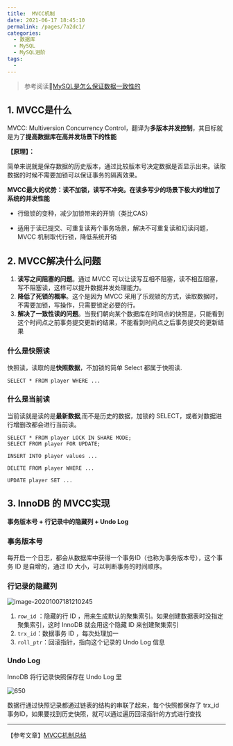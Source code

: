 ```yaml
---
title:  MVCC机制
date: 2021-06-17 18:45:10
permalink: /pages/7a2dc1/
categories:
  - 数据库
  - MySQL
  - MySQL进阶
tags:
  - 
---
```


> 参考阅读🍳[MySQL是怎么保证数据一致性的](http://blog.itpub.net/31556438/viewspace-2662580/)

## 1. MVCC是什么

MVCC: Multiversion Concurrency Control，翻译为**多版本并发控制**，其目标就是为了**提高数据库在高并发场景下的性能**

**【原理】：**

简单来说就是保存数据的历史版本，通过比较版本号决定数据是否显示出来。读取数据的时候不需要加锁可以保证事务的隔离效果。

**MVCC最大的优势：读不加锁，读写不冲突。在读多写少的场景下极大的增加了系统的并发性能**

- 行级锁的变种，减少加锁带来的开销（类比CAS）

- 适用于读已提交、可重复读两个事务场景，解决不可重复读和幻读问题，MVCC 机制取代行锁，降低系统开销

## 2. MVCC解决什么问题

1. **读写之间阻塞的问题**。通过 MVCC 可以让读写互相不阻塞，读不相互阻塞，写不阻塞读，这样可以提升数据并发处理能力。
2. **降低了死锁的概率**。这个是因为 MVCC 采用了乐观锁的方式，读取数据时，不需要加锁，写操作，只需要锁定必要的行。
3. **解决了一致性读的问题**。当我们朝向某个数据库在时间点的快照是，只能看到这个时间点之前事务提交更新的结果，不能看到时间点之后事务提交的更新结果

### 什么是快照读

快照读，读取的是**快照数据**，不加锁的简单 Select 都属于快照读.

```shell
SELECT * FROM player WHERE ...
```

### 什么是当前读

当前读就是读的是**最新数据**,而不是历史的数据，加锁的 SELECT，或者对数据进行增删改都会进行当前读。

```shell
SELECT * FROM player LOCK IN SHARE MODE;
SELECT FROM player FOR UPDATE;

INSERT INTO player values ...

DELETE FROM player WHERE ...

UPDATE player SET ...
```

##  3. InnoDB 的 MVCC实现

**事务版本号 + 行记录中的隐藏列  + Undo Log**

### 事务版本号

每开启一个日志，都会从数据库中获得一个事务ID（也称为事务版本号），这个事务 ID 是自增的，通过 ID 大小，可以判断事务的时间顺序。

### 行记录的隐藏列

![image-20201007181210245](https://iqqcode-blog.oss-cn-beijing.aliyuncs.com/img-2021-later/20210626232826.png)

1. `row_id` ：隐藏的行 ID ，用来生成默认的聚集索引。如果创建数据表时没指定聚集索引，这时 InnoDB 就会用这个隐藏 ID 来创建聚集索引
2. `trx_id`：数据事务 ID ，每次处理加一
3. `roll_ptr`：回滚指针，指向这个记录的 Undo Log 信息

### Undo Log

InnoDB 将行记录快照保存在 Undo Log 里

![650](https://iqqcode-blog.oss-cn-beijing.aliyuncs.com/img-2021-later/20210626232830.png)

数据行通过快照记录都通过链表的结构的串联了起来，每个快照都保存了 trx_id 事务ID，如果要找到历史快照，就可以通过遍历回滚指针的方式进行查找









------------------

【参考文章】[MVCC机制总结](https://seven.geekfun.club/article/16)